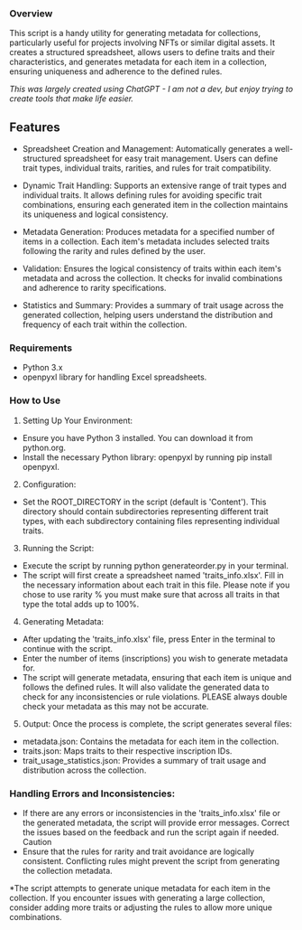### Overview
This script is a handy utility for generating metadata for collections, particularly useful for projects involving NFTs or similar digital assets. It creates a structured spreadsheet, allows users to define traits and their characteristics, and generates metadata for each item in a collection, ensuring uniqueness and adherence to the defined rules.

_This was largely created using ChatGPT - I am not a dev, but enjoy trying to create tools that make life easier._

## Features
- Spreadsheet Creation and Management: Automatically generates a well-structured spreadsheet for easy trait management. Users can define trait types, individual traits, rarities, and rules for trait compatibility.

- Dynamic Trait Handling: Supports an extensive range of trait types and individual traits. It allows defining rules for avoiding specific trait combinations, ensuring each generated item in the collection maintains its uniqueness and logical consistency.

- Metadata Generation: Produces metadata for a specified number of items in a collection. Each item's metadata includes selected traits following the rarity and rules defined by the user.

- Validation: Ensures the logical consistency of traits within each item's metadata and across the collection. It checks for invalid combinations and adherence to rarity specifications.

- Statistics and Summary: Provides a summary of trait usage across the generated collection, helping users understand the distribution and frequency of each trait within the collection.

### Requirements
- Python 3.x
- openpyxl library for handling Excel spreadsheets.

### How to Use
1. Setting Up Your Environment:
- Ensure you have Python 3 installed. You can download it from python.org.
- Install the necessary Python library: openpyxl by running pip install openpyxl.

2. Configuration:
- Set the ROOT_DIRECTORY in the script (default is 'Content'). This directory should contain subdirectories representing different trait types, with each subdirectory containing files representing individual traits.

3. Running the Script:
- Execute the script by running python generateorder.py in your terminal.
- The script will first create a spreadsheet named 'traits_info.xlsx'. Fill in the necessary information about each trait in this file. Please note if you chose to use rarity % you must make sure that across all traits in that type the total adds up to 100%.

4. Generating Metadata:
- After updating the 'traits_info.xlsx' file, press Enter in the terminal to continue with the script.
- Enter the number of items (inscriptions) you wish to generate metadata for.
- The script will generate metadata, ensuring that each item is unique and follows the defined rules. It will also validate the generated data to check for any inconsistencies or rule violations. PLEASE always double check your metadata as this may not be accurate.

5. Output:
Once the process is complete, the script generates several files:
- metadata.json: Contains the metadata for each item in the collection.
- traits.json: Maps traits to their respective inscription IDs.
- trait_usage_statistics.json: Provides a summary of trait usage and distribution across the collection.

### Handling Errors and Inconsistencies:
- If there are any errors or inconsistencies in the 'traits_info.xlsx' file or the generated metadata, the script will provide error messages. Correct the issues based on the feedback and run the script again if needed.
Caution
- Ensure that the rules for rarity and trait avoidance are logically consistent. Conflicting rules might prevent the script from generating the collection metadata.

*The script attempts to generate unique metadata for each item in the collection. If you encounter issues with generating a large collection, consider adding more traits or adjusting the rules to allow more unique combinations.
